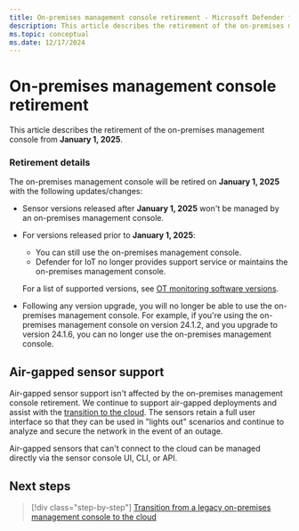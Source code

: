 ```yaml
---
title: On-premises management console retirement - Microsoft Defender for IoT
description: This article describes the retirement of the on-premises management console from **January 1, 2025**.
ms.topic: conceptual
ms.date: 12/17/2024
---
```


# On-premises management console retirement

This article describes the retirement of the on-premises management console from **January 1, 2025**.

### Retirement details

The on-premises management console will be retired on **January 1, 2025** with the following updates/changes:

- Sensor versions released after **January 1, 2025** won't be managed by an on-premises management console. 
- For versions released prior to **January 1, 2025**: 
    - You can still use the on-premises management console. 
    - Defender for IoT no longer provides support service or maintains the on-premises management console. 

    For a list of supported versions, see [OT monitoring software versions](release-notes.md).    

- Following any version upgrade, you will no longer be able to use the on-premises management console. For example, if you're using the on-premises management console on version 24.1.2, and you upgrade to version 24.1.6, you can no longer use the on-premises management console.

## Air-gapped sensor support

Air-gapped sensor support isn't affected by the on-premises management console retirement. We continue to support air-gapped deployments and assist with the [transition to the cloud](transition-on-premises-management-console-to-cloud.md). The sensors retain a full user interface so that they can be used in "lights out" scenarios and continue to analyze and secure the network in the event of an outage.

Air-gapped sensors that can't connect to the cloud can be managed directly via the sensor console UI, CLI, or API.

## Next steps

> [!div class="step-by-step"]
> [Transition from a legacy on-premises management console to the cloud](transition-on-premises-management-console-to-cloud.md)